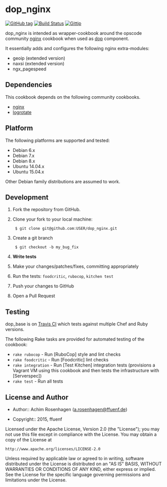 dop_nginx
=========
[![GitHub tag](http://img.shields.io/github/tag/ffuenf/dop_nginx.svg)][tag]
[![Build Status](http://img.shields.io/travis/ffuenf/dop_nginx.svg)][travis]
[![Gittip](http://img.shields.io/gittip/arosenhagen.svg)][gittip]

[tag]: https://github.com/ffuenf/dop_nginx/tags
[travis]: https://travis-ci.org/ffuenf/dop_nginx
[gittip]: https://www.gittip.com/arosenhagen

dop_nginx is intended as wrapper-cookbook around the opscode community [nginx](https://github.com/opscode-cookbooks/nginx) cookbook when used as [dop](http://ffuenf.github.io/dop) component.

It essentially adds and configures the following nginx extra-modules:
* geoip (extended version)
* naxsi (extended version)
* ngx_pagespeed

Dependencies
------------

This cookbook depends on the following community cookbooks.

* [nginx](https://github.com/opscode-cookbooks/nginx)
* [logrotate](https://github.com/opscode-cookbooks/logrotate)

Platform
--------

The following platforms are supported and tested:

* Debian 6.x
* Debian 7.x
* Debian 8.x
* Ubuntu 14.04.x
* Ubuntu 15.04.x

Other Debian family distributions are assumed to work.

Development
-----------
1. Fork the repository from GitHub.
2. Clone your fork to your local machine:

        $ git clone git@github.com:USER/dop_nginx.git

3. Create a git branch

        $ git checkout -b my_bug_fix

4. **Write tests**
5. Make your changes/patches/fixes, committing appropriately
6. Run the tests: `foodcritic`, `rubocop`, `kitchen test`
7. Push your changes to GitHub
8. Open a Pull Request

Testing
-------

dop_base is on [Travis CI](http://travis-ci.org/ffuenf/dop_nginx) which tests against multiple Chef and Ruby versions.

The following Rake tasks are provided for automated testing of the cookbook:

* `rake rubocop` - Run [RuboCop] style and lint checks
* `rake foodcritic` - Run [Foodcritic] lint checks
* `rake integration` - Run [Test Kitchen] integration tests (provisions a
  Vagrant VM using this cookbook and then tests the infrastructure with
  [Serverspec])
* `rake test` - Run all tests

License and Author
------------------

- Author:: Achim Rosenhagen (<a.rosenhagen@ffuenf.de>)

- Copyright:: 2015, ffuenf

Licensed under the Apache License, Version 2.0 (the "License");
you may not use this file except in compliance with the License.
You may obtain a copy of the License at

    http://www.apache.org/licenses/LICENSE-2.0

Unless required by applicable law or agreed to in writing, software
distributed under the License is distributed on an "AS IS" BASIS,
WITHOUT WARRANTIES OR CONDITIONS OF ANY KIND, either express or implied.
See the License for the specific language governing permissions and
limitations under the License.
